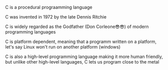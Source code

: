 C is a procedural prograamming language

C was invented in 1972 by the late Dennis Ritchie

C is widely regarded as the Godfather (Don Corleone😎😎) of modern programming languages

C is platform dependent, meaning that a programm written on a platform, let's say Linux won't run on another platform (windows)

C is also a high-level programming language making it more human friendly, but unlike other high-level languages, C lets us program close to the metal

